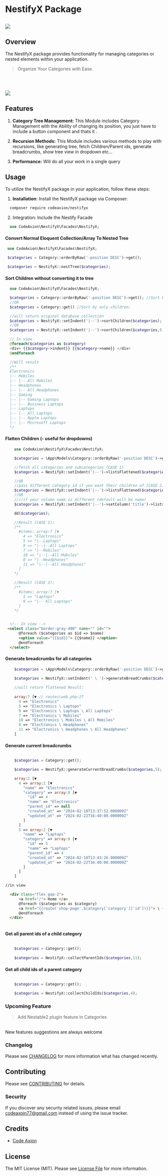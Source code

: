 
# NestifyX Package 

<h2>
  <img  src="https://github.com/CODE-AXION/NestifyX/assets/97381867/13f078a2-a179-4b06-8a2b-813a2490fcec" />
</h2>
 
## Overview


The NestifyX package provides functionality for managing categories or nested elements within your application.
> Organize Your Categories with Ease.
<br>
<h2>
    <img  src="https://github.com/CODE-AXION/NestifyX/assets/97381867/c8e1f213-9b9f-4e8c-ad23-a88aadc204e8" />
</h2>

## Features
1. **Category Tree Management:** This Module includes Category Management with the Ability of changing its position, you just have to include a button component and thats it .
   
2. **Recursion Methods:** This Module includes various methods to play with recursions, like generating tree, fetch Children/Parent ids, generate breadcrumbs, show tree view in dropdown etc... 

3. **Performance:** Will do all your work in a single query 


## Usage
To utilize the NestifyX package in your application, follow these steps:

1. **Installation**: Install the NestifyX package via Composer:
 
 ```bash
   composer require codeaxion/nestifyx
 ```
2. Integration: Include the Nestify Facade


```php
  use CodeAxion\NestifyX\Facades\NestifyX;
```

#### Convert Normal Eloquent Collection/Array To Nested Tree

  ```php
   use CodeAxion\NestifyX\Facades\NestifyX;

   $categories = Category::orderByRaw('-position DESC')->get();

   $categories = NestifyX::nestTree($categories);
  ```

#### Sort Children without converting it to tree

```php
  use CodeAxion\NestifyX\Facades\NestifyX;

  $categories = Category::orderByRaw('-position DESC')->get(); //Sort by children with it's position (RECOMMENDED after sorting is done by jstree)
  //OR
  $categories = Category::get() //Sort by only children;

  //will return original database collection 
  $categories = NestifyX::setIndent('|--')->sortChildren($categories); //fetch all categories and subcategories
  //OR
  $categories = NestifyX::setIndent('|--')->sortChildren($categories,5) //Pass different category id if you want their children of (refer to 2nd example)

  // In view
  @foreach($categories as $category)
  <div> {{$category->indent}} {{$category->name}} </div>
  @endforeach

  //Will result
  /** 
  Electronics
  |-- Mobiles
  |-- |-- All Mobiles
  |-- Headphones
  |-- |-- All Headphones
  |-- Gaming
  |-- |-- Gaming Laptops
  |-- |-- Business Laptops
  |-- Laptops
  |-- |-- All Laptops
  |-- |-- Apple Laptops
  |-- |-- Microsoft Laptops
  */
```

#### Flatten Children (- useful for dropdowns)

```php
    use CodeAxion\NestifyX\Facades\NestifyX;

    $categories = \App\Models\Category::orderByRaw('-position DESC')->get();

    //fetch all categories and subcategories (CASE 1)
    $categories = NestifyX::setIndent('|--')->listsFlattened($categories); 

    //OR
    //pass different category id if you want their children of (CASE 2)
    $categories = NestifyX::setIndent('|--')->listsFlattened($categories,5);
    //OR
    ////if your column name is different (default will be name)
    $categories = NestifyX::setIndent('|--')->setColumn('title')->listsFlattened($categories); 

    dd($categories);

    //Result (CASE 1):
    /**
      #items: array:7 [▼
        4 => "Electronics"
        5 => "|--Laptops"
        9 => "|--|--All Laptops"
        7 => "|--Mobiles"
        10 => "|--|--All Mobiles"
        8 => "|--Headphones"
        11 => "|--|--All Headphones"
      ]
    */

    //Result (CASE 2):
    /**
      #items: array:7 [▼
        5 => "Laptops"
        9 => "|-- All Laptops"
      ]
    */


```
```html

  <!-- In view -->
 <select class="border-gray-400" name="" id="">
      @foreach ($categories as $id => $name)
      <option value="{{$id}}"> {{$name}} </option>
      @endforeach
  </select>
```

#### Generate breadcrumbs for all categories

```php
    $categories = \App\Models\Category::orderByRaw('-position DESC')->get();
 
    $categories = NestifyX::setIndent(' \ ')->generateBreadCrumbs($categories);

    //will return flattened Result:
    
    array:7 [▼ // routes\web.php:27
      4 => "Electronics"
      5 => "Electronics \ Laptops"
      9 => "Electronics \ Laptops \ All Laptops"
      7 => "Electronics \ Mobiles"
      10 => "Electronics \ Mobiles \ All Mobiles"
      8 => "Electronics \ Headphones"
      11 => "Electronics \ Headphones \ All Headphones"
    ]
```


#### Generate current breadcrumbs 
```php

    $categories = Category::get();

    $categories = NestifyX::generateCurrentBreadCrumbs($categories,5); //2nd param: child id 

    array:2 [▼ 
      4 => array:2 [▼
        "name" => "Electronics"
        "category" => array:8 [▼
          "id" => 4
          "name" => "Electronics"
          "parent_id" => null
          "created_at" => "2024-02-18T13:37:52.000000Z"
          "updated_at" => "2024-02-22T16:40:00.000000Z"
        ]
      ]
      5 => array:2 [▼
        "name" => "Laptops"
        "category" => array:8 [▼
          "id" => 5
          "name" => "Laptops"
          "parent_id" => 4
          "created_at" => "2024-02-18T13:43:26.000000Z"
          "updated_at" => "2024-02-22T16:40:00.000000Z"
        ]
      ]
    ]
```

```html
//in view

  <div class="flex gap-2">
      <a href="/"> Home </a> 
      @foreach ($categories as $category)
      <a href="{{route('shop-page',$category['category']['id'])}}"> \ {{$category['name']}} </a>
      @endforeach
  </div>
        
```


#### Get all parent ids of a child category
```php

    $categories = Category::get();
   
    $categories = NestifyX::collectParentIds($categories,11);

```

#### Get all child ids of a parent category
```php

    $categories = Category::get();

    $categories = NestifyX::collectChildIds($categories,4);

```



### Upcoming Feature
> Add Nestable2 plugin feature in Categories
<br>
New features suggestions are always welcome

### Changelog

Please see [CHANGELOG](CHANGELOG.md) for more information what has changed recently.

## Contributing

Please see [CONTRIBUTING](CONTRIBUTING.md) for details.

### Security

If you discover any security related issues, please email codeaxoin77@gmail.com instead of using the issue tracker.

## Credits

-   [Code Axion](https://github.com/code-axion)
<!-- -   [All Contributors](../../contributors) -->

## License

The MIT License (MIT). Please see [License File](LICENSE.md) for more information.

